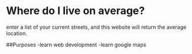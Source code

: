 # Where do I live on average?
enter a list of your current streets, and this website will return the average location.

##Purposes
-learn web development
-learn google maps 
